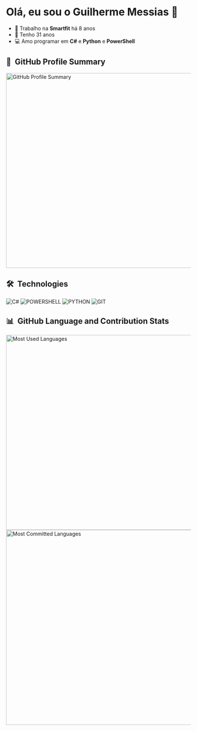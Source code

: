 # Olá, eu sou o Guilherme Messias 👋

- 🔭 Trabalho na **Smartfit** há 8 anos  
- 🎂 Tenho 31 anos  
- 💻 Amo programar em **C#** e **Python** e **PowerShell**

## 🌟 &nbsp;GitHub Profile Summary
<img width="530em" src="https://github-profile-summary-cards.vercel.app/api/cards/profile-details?username=gui-messias-melo&theme=radical" alt="GitHub Profile Summary"/>


## 🛠 &nbsp;Technologies
<p>
    <img align="center" alt="C#" src="https://img.shields.io/badge/C%23-239120?style=for-the-badge&logo=c-sharp&logoColor=white">
    <img align="center" alt="POWERSHELL" src="https://img.shields.io/badge/PowerShell-5391FE?style=for-the-badge&logo=powershell&logoColor=white">
    <img align="center" alt="PYTHON" src="https://img.shields.io/badge/Python-3776AB?style=for-the-badge&logo=python&logoColor=white">
    <img align="center" alt="GIT"src="https://img.shields.io/badge/GitHub-100000?style=for-the-badge&logo=github&logoColor=white">
</p>

## 📊 &nbsp;GitHub Language and Contribution Stats
<img width="530em" src="https://github-profile-summary-cards.vercel.app/api/cards/repos-per-language?username=gui-messias-melo&theme=radical" alt="Most Used Languages"/>
<img width="530em" src="https://github-profile-summary-cards.vercel.app/api/cards/most-commit-language?username=gui-messias-melo&theme=radical" alt="Most Committed Languages"/>